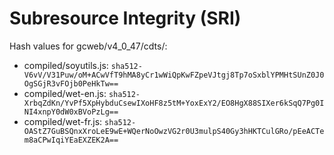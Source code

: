# Subresource Integrity (SRI)

Hash values for gcweb/v4_0_47/cdts/:
- compiled/soyutils.js: `sha512-V6vV/V31Puw/oM+ACwVfT9hMA8yCr1wWiQpKwFZpeVJtgj8Tp7oSxblYPMHtSUnZ0J0OgSGjR3vFOjb0PeHkTw==`
- compiled/wet-en.js: `sha512-XrbqZdKn/YvPf5XpHybduCsewIXoHF8z5tM+YoxExY2/EO8HgX88SIXer6kSqQ7Pg0INI4xnpY0dW0xBVoPzLg==`
- compiled/wet-fr.js: `sha512-OAStZ7GuBSQnxXroLeE9wE+WQerNoOwzVG2r0U3mulpS40Gy3hHKTCulGRo/pEeACTem8aCPwIqiYEaEXZEK2A==`
